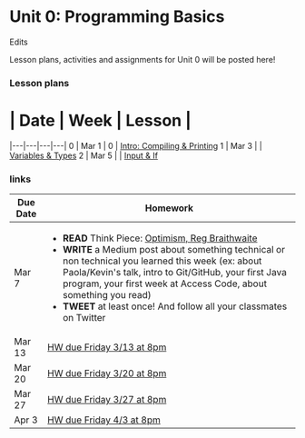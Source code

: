 # Unit 0: Programming Basics

Edits

Lesson plans, activities and assignments for Unit 0 will be posted here!
### Lesson plans

 # |  Date | Week | Lesson |
|---|---|---|---|
 0 | Mar 1 | 0 | [Intro: Compiling & Printing](lessons/week-0/2015-03-01_intro-compiling-printing.md)
 1 | Mar 3 | | [Variables & Types](lessons/week-0/2015-03-03_variables-types-strings.md)
 2 | Mar 5 | | [Input & If](lessons/week-0/2015-03-05_input-if.md)

### links

| Due Date | Homework|
|---|---|
| Mar 7 | <ul><li>**READ** Think Piece: [Optimism, Reg Braithwaite](http://braythwayt.com/homoiconic/2009/05/01/optimism.html)</li><li>**WRITE** a Medium post about something technical or non technical you learned this week (ex: about Paola/Kevin's talk, intro to Git/GitHub, your first Java program, your first week at Access Code, about something you read)</li><li>**TWEET** at least once! And follow all your classmates on Twitter</li></ul> |
| Mar 13 | [HW due Friday 3/13 at 8pm](https://github.com/accesscode-2-1/unit-0/issues/3) |
| Mar 20 | [HW due Friday 3/20 at 8pm](https://github.com/accesscode-2-1/unit-0/issues/4) |
| Mar 27 | [HW due Friday 3/27 at 8pm](https://github.com/accesscode-2-1/unit-0/issues/5) |
| Apr 3 | [HW due Friday 4/3 at 8pm](https://github.com/accesscode-2-1/unit-0/issues/6) |
